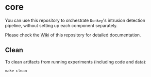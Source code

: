 # core

You can use this repository to orchestrate `Donkey`'s intrusion detection pipeline,
without setting up each component separately.

Please check the [Wiki](https://github.com/crimson-unicorn/core/wiki) of this repository for detailed documentation.

## Clean

To clean artifacts from running experiments (including code and data):
```
make clean
```
